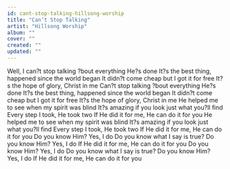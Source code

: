 ```yaml
---
id: cant-stop-talking-hillsong-worship
title: "Can’t Stop Talking"
artist: "Hillsong Worship"
album: ""
cover: ""
created: ""
updated: ""
---
```


Well, I can?t stop talking ?bout everything He?s done
It?s the best thing, happened since the world began
It didn?t come cheap but I got it for free
It?s the hope of glory, Christ in me
Can?t stop talking ?bout everything He?s done
It?s the best thing, happened since the world began
It didn?t come cheap but I got it for free
It?s the hope of glory, Christ in me
He helped me to see when my spirit was blind
It?s amazing if you look just what you?ll find
Every step I took, He took two
If He did it for me, He can do it for you
He helped me to see when my spirit was blind
It?s amazing if you look just what you?ll find
Every step I took, He took two
If He did it for me, He can do it for you
Do you know Him? Yes, I do
Do you know what I say is true?
Do you know Him? Yes, I do
If He did it for me, He can do it for you
Do you know Him? Yes, I do
Do you know what I say is true?
Do you know Him? Yes, I do
If He did it for me, He can do it for you